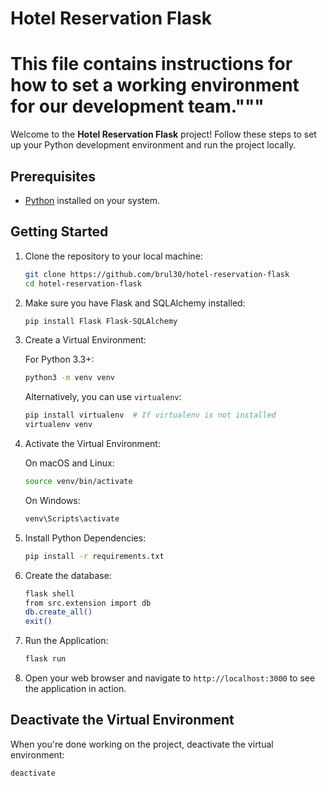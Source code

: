 # Hotel Reservation Flask
# This file contains instructions for how to set a working environment for our development team."""
Welcome to the **Hotel Reservation Flask** project! Follow these steps to set up your Python development environment and run the project locally.

## Prerequisites

- [Python](https://www.python.org/downloads/) installed on your system.
  
## Getting Started

1. Clone the repository to your local machine:

    ```bash
    git clone https://github.com/brul30/hotel-reservation-flask
    cd hotel-reservation-flask
    ```

2. Make sure you have Flask and SQLAlchemy installed:

   ```bash
   pip install Flask Flask-SQLAlchemy
   ```

4. Create a Virtual Environment:

    For Python 3.3+:

    ```bash
    python3 -m venv venv
    ```

    Alternatively, you can use `virtualenv`:

    ```bash
    pip install virtualenv  # If virtualenv is not installed
    virtualenv venv
    ```

5. Activate the Virtual Environment:

    On macOS and Linux:

    ```bash
    source venv/bin/activate
    ```

    On Windows:

    ```bash
    venv\Scripts\activate
    ```

6. Install Python Dependencies:

    ```bash
    pip install -r requirements.txt
    ```
7. Create the database:

    ```bash
    flask shell
    from src.extension import db
    db.create_all()
    exit()
    ```

8. Run the Application:

    ```bash
    flask run
    ```

9. Open your web browser and navigate to `http://localhost:3000` to see the application in action.




## Deactivate the Virtual Environment

When you're done working on the project, deactivate the virtual environment:

```bash
deactivate
